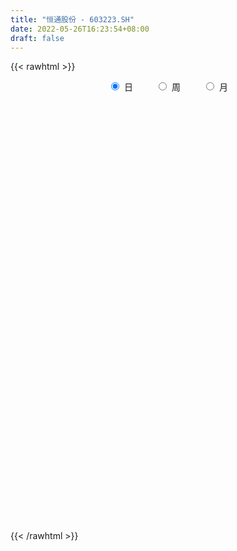 ```yaml
---
title: "恒通股份 - 603223.SH"
date: 2022-05-26T16:23:54+08:00
draft: false
---
```

{{< rawhtml >}}
    <div style="text-align: center">
        <label style="padding: 1rem;"><input style="margin-right: .5rem" type="radio" name="period" value="D" checked onclick="period_change(this)">日</label>
        <label style="padding: 1rem;"><input style="margin-right: .5rem" type="radio" name="period" value="W" onclick="period_change(this)">周</label>
        <label style="padding: 1rem;"><input style="margin-right: .5rem" type="radio" name="period" value="M" onclick="period_change(this)">月</label>
    </div>
    <div id="chart" style="height: 700px;"></div> 
    <script type="text/javascript">
        const D_v = [20810.2,10965.43,12965.46,11679.3,8683.8,12318.87,11507.36,22909.26,26794.95,13722.36,23684.16,49258.32,119118.16,110209.64,62811.15,62763.32,75296.72,123710.0,63687.12,48949.64,51202.48,34831.51,38854.0,34478.28,40637.0,32501.65,24015.68,31933.64,25596.75,36512.65,25170.08,22398.48,25169.68,19764.24,18453.44,24415.04,18634.28,16756.48,19573.23,73402.08,59394.76,48672.39,35052.12,60649.76,36536.91,26355.88,33440.36,39729.43,37854.2,21780.14,18834.06,35108.53,35533.28,30547.88,16851.33,16373.0,54284.39,52947.84,38733.34,20096.04,23482.38,85505.74,51267.38,39390.84,58168.74,39210.37,20576.57,22651.11,15395.14,25734.67,29314.11,21476.66,42517.87,26311.9,17292.96,21973.82,44102.8,26501.33,22588.89,30047.16,42071.17,18247.47,22752.26,21964.14,26711.13,16962.88,10846.13,17394.37,11069.97,14566.05,15848.9,15717.6,23598.47,19479.0,21957.17,28181.68,13444.96,11684.41,12779.24,13807.86,32522.93,15599.24,17424.8,29726.4,60944.88,44826.01,27060.24,18326.04,24114.44,31294.05,18606.0,14359.32,19808.0,23302.12,6495.96,17486.08,14628.0,24560.6,27499.0,24543.54,18089.68,10909.12,9058.08,13605.41,11686.34,11889.48,8780.52,50290.13,20409.69,10320.16,11476.4,6063.81,11538.72,10978.03,52485.41,32415.44,21750.0,17720.0,21567.46,8380.72,28404.51,31493.04,19604.93,9999.04,16700.18,6617.94,27945.6,13234.26,13170.84,15394.01,19886.33,44054.28,22225.12,9695.08,10866.36,11650.77,10139.39,16851.8,9975.56,8527.36,7950.2,13206.7,11468.2,25807.64,14536.12,16230.8,14583.6,9429.0,24510.92,22971.17,10146.76,8582.0,20817.0,13922.56,19606.76,9055.0,7327.57,5485.62,5173.92,5091.92,11172.13,9311.48,6637.78,24893.93,8997.98,10822.12,16693.12,9303.0,10392.13,28960.6,10395.14,8488.96,7075.08,7652.6,5223.08,6756.64,5863.0,13399.72,19249.48,8555.2,5999.52,17848.76,16458.42,24030.83,11576.46,5110.15,5810.76,5648.96,8195.0,3823.21,3685.88,11112.84,7335.72,9134.04,8661.5,24998.0,12054.06,9687.36,14449.12,13635.44,9281.6,18497.23,25362.06,12823.4,21430.0,17198.76,9025.0,43825.34,37800.44,60860.42,36187.67,24451.75,22060.47,48580.73,31145.8,15960.8,14215.0,13279.65,31988.93,10873.56,15261.92,9220.92,10038.12,9496.97,17101.75,14818.09,43833.39,19072.44,25761.92,26810.88]
const D_histogram = [0.0,0.0165096296,0.012616563,-0.0051527827,-0.0078231633,-0.0103935842,-0.0095647978,-0.0415545078,-0.0472617532,-0.0430704091,-0.055655859,-0.0157414734,0.161068104,0.3416568024,0.4883311108,0.6011367072,0.7394074631,0.6668959603,0.5629837681,0.4994330733,0.4894045318,0.4272448087,0.3200871456,0.2874204356,0.3008859785,0.2416809256,0.1828761495,0.0925265525,0.0169249633,-0.0404028624,-0.1042395706,-0.162190145,-0.1849641038,-0.2198125139,-0.231183199,-0.2152283381,-0.2316317868,-0.2522509027,-0.2374804298,-0.0635534978,0.1328720333,0.248560141,0.2833999797,0.2561589289,0.1806401359,0.0656453612,-0.0363047651,-0.0295632995,-0.0998481646,-0.1621691343,-0.2241582005,-0.3115348902,-0.2276532271,-0.2426104882,-0.2811667844,-0.3292997714,-0.1516942547,0.0084636402,0.0178062843,-0.0206844186,-0.0098718734,0.1914810174,0.3621467229,0.391487223,0.2060111985,0.0566044458,0.0364257289,-0.0077179007,-0.0645506006,-0.1153611732,-0.0726786646,-0.0034626443,0.0902507206,0.1016646248,0.1570294438,0.1798839069,0.1028958982,0.0143549519,-0.0959637063,-0.1322437955,-0.0790713668,-0.0566783158,-0.0865307139,-0.1537491807,-0.0969241032,-0.087000628,-0.1176450843,-0.1750330473,-0.2132290061,-0.2905143387,-0.3173871377,-0.3111684077,-0.3872099443,-0.4263407299,-0.5273819308,-0.4156687946,-0.2801751244,-0.2204798186,-0.1975185583,-0.0987794129,-0.0066346893,0.0070002682,-0.0688708485,-0.2139391477,-0.4083264558,-0.4878499302,-0.5296652697,-0.4863725633,-0.4898140952,-0.4957238806,-0.4749376449,-0.3984972554,-0.3687685225,-0.3728647422,-0.3268977919,-0.3163108309,-0.2600866877,-0.0857151794,0.1256835562,0.2940387202,0.3735888935,0.4020288325,0.4081520493,0.3811673808,0.3703532231,0.3272775561,0.3139945905,0.3857361413,0.3791322792,0.3331159228,0.311912841,0.2645431692,0.2052057412,0.1805769678,0.300474154,0.3323178462,0.3410061341,0.2554526603,0.150470794,0.0901642648,0.0072083992,-0.076038728,-0.1140878478,-0.1138949856,-0.1475573845,-0.1531135821,-0.0899971611,-0.0654373449,-0.0706496194,-0.0685611371,-0.0012231183,0.1162483961,0.1936255928,0.1954261775,0.1825021858,0.1823086581,0.1482074839,0.0521838407,-0.0343408145,-0.0586053453,-0.088389594,-0.1479504697,-0.1244360676,-0.0344845002,-0.0083601263,-0.0440134815,-0.0870624718,-0.1105937649,-0.1593349036,-0.2426568434,-0.3108235897,-0.3109644967,-0.3660311902,-0.3656495103,-0.2997061812,-0.1960820245,-0.1401958644,-0.1059920628,-0.030770242,0.0126809206,-0.0082074921,-0.0415055737,-0.0430892337,0.0723891675,0.1382349179,0.1277235944,0.1538523656,0.1520864632,0.1593860742,0.1492856603,0.1418701855,0.1336502525,0.1384540966,0.1132011799,0.0842149451,0.0491108891,-0.0091592486,-0.0622813525,-0.0869138857,-0.0794368029,-0.1043754276,-0.1761661452,-0.2712434108,-0.2253423976,-0.1957179751,-0.1448552763,-0.0893987559,-0.0682278202,-0.0324864901,-0.013024831,0.0048151691,0.0130344481,0.0013613598,-0.0017494068,0.0204570585,0.0726373883,0.1521910007,0.1888630829,0.2180029901,0.2410356176,0.2131730019,0.1129034922,0.1075431549,0.1017173293,0.0535536515,0.0310339661,-0.0036589008,0.0477427508,0.1362635176,0.2367170834,0.22843987,0.2119141592,0.1523111615,0.1048615631,-0.0150469209,-0.1229970036,-0.2155980055,-0.1955917861,-0.1100757444,-0.0598453826,-0.0406099266,-0.0525662761,-0.057161222,-0.0663436757,-0.027352966,-0.00099317,0.1245602821,0.1675746246,0.2270558399,0.2849262659]
const D_fast = [0.0,0.020637037,0.0198981112,0.0008405698,-0.0037856017,-0.0089544186,-0.0105168316,-0.0528951686,-0.0704178523,-0.0769941104,-0.1034935251,-0.0675145078,0.1495620956,0.4155649946,0.6843220807,0.9474118539,1.2705344755,1.3647469628,1.4015807126,1.4628882862,1.5752108776,1.6198623566,1.59272648,1.6319148789,1.7206019164,1.7218170949,1.7087313562,1.6415133973,1.5701430489,1.5027145076,1.4128179068,1.3143197961,1.2453048114,1.1555032728,1.0863367879,1.0484845643,0.974173169,0.8904913274,0.8458916928,1.0039302504,1.2335737898,1.4114019328,1.5170917664,1.5538904478,1.5235316888,1.4249482544,1.3139219368,1.3132725775,1.2180256713,1.115162418,0.9971338016,0.8318733894,0.8588417457,0.7832318626,0.6743838702,0.5439259404,0.6836078934,0.8458816983,0.8596759136,0.816014106,0.8243586829,1.073581828,1.3347842143,1.4619965201,1.3280232952,1.192767654,1.1816953693,1.1356222645,1.0626519145,0.9830010486,1.007513891,1.0758642503,1.1921402953,1.2289703557,1.3235925357,1.3914179755,1.3401539414,1.255201733,1.1208921483,1.0515511101,1.0849556972,1.0931791692,1.0416940926,0.9360383307,0.9686323824,0.9568057006,0.8967499732,0.7956037484,0.7041005381,0.5541866208,0.4479670374,0.3763936654,0.2035496428,0.0578336747,-0.1750530089,-0.1672570714,-0.1018071823,-0.0972318311,-0.1236502104,-0.0496059182,0.0408801331,0.0562651576,-0.0368236712,-0.2353767573,-0.5318456794,-0.7333316363,-0.9075632933,-0.9858637277,-1.1117587834,-1.241599539,-1.3395477145,-1.3627316388,-1.4251950366,-1.5225074418,-1.5582649394,-1.6267556862,-1.6355532149,-1.4826105014,-1.2397908768,-0.9979260328,-0.8249786361,-0.6960314889,-0.5878702598,-0.5195630831,-0.4377889351,-0.3990452131,-0.333829531,-0.1656539449,-0.0774747371,-0.0402121129,0.0165630156,0.035329136,0.0272931434,0.0478086119,0.2428243366,0.3577474904,0.4516873118,0.4299970031,0.3626328353,0.3248673723,0.2437136065,0.1414567973,0.0748857155,0.0466048313,-0.0239469137,-0.0677815069,-0.0271643761,-0.0189638961,-0.0418385754,-0.0568903774,0.0101418618,0.1566754753,0.2824590702,0.3331161993,0.365817754,0.4112013908,0.4141520876,0.3311744046,0.2360645458,0.1971486787,0.1452670314,0.0487185383,0.0411239235,0.1224543658,0.1464887082,0.0998319826,0.0350173744,-0.0161623599,-0.1047372246,-0.2487233753,-0.3945960189,-0.4724780501,-0.6190525412,-0.7100832388,-0.7190664551,-0.6644628045,-0.6436256104,-0.6359198246,-0.5683905642,-0.5217691715,-0.5447094572,-0.5883839323,-0.6007399008,-0.4671642076,-0.3667597278,-0.3453401526,-0.28074829,-0.2444925767,-0.1973464471,-0.1701254459,-0.1420733744,-0.1168807443,-0.077463376,-0.0744159978,-0.0823484963,-0.1051748299,-0.1657347799,-0.2344272218,-0.2807882265,-0.2931703444,-0.344202826,-0.4600350799,-0.6229231982,-0.6333577844,-0.6526628557,-0.638013976,-0.6049071445,-0.6007931638,-0.5731734563,-0.556968005,-0.5379242126,-0.5264463216,-0.53777907,-0.5413271883,-0.5140064583,-0.4436667814,-0.3260654189,-0.2421775659,-0.1585369112,-0.0752453793,-0.0498147445,-0.1218583812,-0.1003329298,-0.080729423,-0.1155046879,-0.1302658819,-0.1658734739,-0.1025361347,0.0200505116,0.1796833483,0.2285161024,0.2649689313,0.2434437241,0.2222095164,0.0985393022,-0.0401600315,-0.1866605347,-0.2155522619,-0.1575551563,-0.1222861401,-0.1132031658,-0.1383010842,-0.1571863356,-0.1829547083,-0.15080224,-0.1246907365,0.032002786,0.1169107847,0.23315596,0.3622579524]
const D_slow = [0.0,0.0041274074,0.0072815482,0.0059933525,0.0040375617,0.0014391656,-0.0009520338,-0.0113406608,-0.0231560991,-0.0339237013,-0.0478376661,-0.0517730344,-0.0115060084,0.0739081922,0.1959909699,0.3462751467,0.5311270125,0.6978510025,0.8385969445,0.9634552129,1.0858063458,1.192617548,1.2726393344,1.3444944433,1.4197159379,1.4801361693,1.5258552067,1.5489868448,1.5532180856,1.54311737,1.5170574774,1.4765099411,1.4302689152,1.3753157867,1.317519987,1.2637129024,1.2058049557,1.1427422301,1.0833721226,1.0674837482,1.1007017565,1.1628417918,1.2336917867,1.2977315189,1.3428915529,1.3593028932,1.3502267019,1.342835877,1.3178738359,1.2773315523,1.2212920022,1.1434082796,1.0864949728,1.0258423508,0.9555506547,0.8732257118,0.8353021481,0.8374180582,0.8418696293,0.8366985246,0.8342305563,0.8821008106,0.9726374913,1.0705092971,1.1220120967,1.1361632082,1.1452696404,1.1433401652,1.1272025151,1.0983622218,1.0801925556,1.0793268946,1.1018895747,1.1273057309,1.1665630919,1.2115340686,1.2372580431,1.2408467811,1.2168558546,1.1837949057,1.164027064,1.149857485,1.1282248065,1.0897875114,1.0655564856,1.0438063286,1.0143950575,0.9706367957,0.9173295442,0.8447009595,0.7653541751,0.6875620732,0.5907595871,0.4841744046,0.3523289219,0.2484117232,0.1783679421,0.1232479875,0.0738683479,0.0491734947,0.0475148224,0.0492648894,0.0320471773,-0.0214376096,-0.1235192236,-0.2454817061,-0.3778980236,-0.4994911644,-0.6219446882,-0.7458756584,-0.8646100696,-0.9642343834,-1.0564265141,-1.1496426996,-1.2313671476,-1.3104448553,-1.3754665272,-1.3968953221,-1.365474433,-1.291964753,-1.1985675296,-1.0980603215,-0.9960223091,-0.9007304639,-0.8081421582,-0.7263227691,-0.6478241215,-0.5513900862,-0.4566070164,-0.3733280357,-0.2953498254,-0.2292140332,-0.1779125978,-0.1327683559,-0.0576498174,0.0254296442,0.1106811777,0.1745443428,0.2121620413,0.2347031075,0.2365052073,0.2174955253,0.1889735633,0.1604998169,0.1236104708,0.0853320753,0.062832785,0.0464734488,0.0288110439,0.0116707597,0.0113649801,0.0404270791,0.0888334773,0.1376900217,0.1833155682,0.2288927327,0.2659446037,0.2789905639,0.2704053603,0.2557540239,0.2336566254,0.196669008,0.1655599911,0.156938866,0.1548488345,0.1438454641,0.1220798461,0.0944314049,0.054597679,-0.0060665318,-0.0837724293,-0.1615135534,-0.253021351,-0.3444337285,-0.4193602739,-0.46838078,-0.5034297461,-0.5299277618,-0.5376203223,-0.5344500921,-0.5365019651,-0.5468783586,-0.557650667,-0.5395533751,-0.5049946457,-0.473063747,-0.4346006556,-0.3965790398,-0.3567325213,-0.3194111062,-0.2839435599,-0.2505309967,-0.2159174726,-0.1876171776,-0.1665634414,-0.1542857191,-0.1565755312,-0.1721458693,-0.1938743408,-0.2137335415,-0.2398273984,-0.2838689347,-0.3516797874,-0.4080153868,-0.4569448806,-0.4931586997,-0.5155083886,-0.5325653437,-0.5406869662,-0.543943174,-0.5427393817,-0.5394807697,-0.5391404297,-0.5395777814,-0.5344635168,-0.5163041697,-0.4782564196,-0.4310406488,-0.3765399013,-0.3162809969,-0.2629877464,-0.2347618734,-0.2078760846,-0.1824467523,-0.1690583394,-0.1612998479,-0.1622145731,-0.1502788854,-0.116213006,-0.0570337352,0.0000762323,0.0530547721,0.0911325625,0.1173479533,0.1135862231,0.0828369722,0.0289374708,-0.0199604757,-0.0474794118,-0.0624407575,-0.0725932391,-0.0857348082,-0.1000251137,-0.1166110326,-0.1234492741,-0.1236975666,-0.092557496,-0.0506638399,0.0061001201,0.0773316866]
const D_data = [['2021-05-17', 23.4526, 23.4526, 23.0048, 23.9998],['2021-05-18', 23.5521, 23.7113, 23.3829, 23.8605],['2021-05-19', 23.8108, 23.5023, 23.2635, 23.8307],['2021-05-20', 23.5023, 23.2735, 23.164, 23.7013],['2021-05-21', 23.2337, 23.4028, 23.1441, 23.6914],['2021-05-24', 23.6317, 23.3829, 23.164, 23.7013],['2021-05-25', 23.3829, 23.4128, 23.1839, 23.4824],['2021-05-26', 23.4327, 22.8954, 22.6963, 23.4824],['2021-05-27', 22.7859, 23.0844, 22.6665, 23.7312],['2021-05-28', 23.1939, 23.164, 22.8357, 23.4725],['2021-05-31', 23.4028, 22.8854, 22.6267, 23.4227],['2021-06-01', 22.8854, 23.5819, 22.6565, 23.6317],['2021-06-02', 23.7312, 25.9401, 23.6018, 25.9401],['2021-06-03', 26.0197, 27.164, 25.5321, 27.9003],['2021-06-04', 27.552, 27.9799, 27.164, 28.0893],['2021-06-07', 28.1888, 28.7361, 28.1689, 29.3132],['2021-06-08', 29.0844, 30.3381, 28.557, 30.6465],['2021-06-09', 30.3281, 28.5271, 27.3033, 30.3779],['2021-06-10', 28.5869, 28.2585, 27.2237, 29.2038],['2021-06-11', 28.7262, 28.8655, 28.1888, 29.3232],['2021-06-15', 28.756, 29.8804, 28.7361, 30.149],['2021-06-16', 29.8704, 29.562, 29.3729, 30.4276],['2021-06-17', 29.4227, 29.0147, 29.0147, 30.149],['2021-06-18', 29.28, 30.0, 28.82, 30.38],['2021-06-21', 30.2, 30.96, 29.9, 31.5],['2021-06-22', 31.28, 30.35, 29.18, 31.6],['2021-06-23', 30.81, 30.42, 30.16, 30.9],['2021-06-24', 30.8, 29.95, 29.92, 30.8],['2021-06-25', 30.17, 29.95, 29.68, 30.35],['2021-06-28', 30.26, 30.03, 29.85, 30.8],['2021-06-29', 29.99, 29.78, 29.61, 30.3],['2021-06-30', 29.76, 29.63, 29.6, 30.23],['2021-07-01', 29.7, 29.92, 29.7, 30.62],['2021-07-02', 29.95, 29.65, 29.4, 30.14],['2021-07-05', 29.53, 29.83, 29.31, 29.95],['2021-07-06', 29.83, 30.19, 29.56, 30.96],['2021-07-07', 30.17, 29.78, 29.6, 30.17],['2021-07-08', 29.6, 29.6, 29.55, 29.98],['2021-07-09', 29.5, 29.99, 29.33, 30.3],['2021-07-12', 30.35, 32.53, 29.85, 32.85],['2021-07-13', 32.57, 34.0, 32.53, 34.1],['2021-07-14', 35.0, 34.15, 34.01, 35.01],['2021-07-15', 34.17, 33.93, 33.38, 34.4],['2021-07-16', 35.0, 33.57, 32.77, 35.45],['2021-07-19', 33.68, 33.05, 32.82, 34.52],['2021-07-20', 33.24, 32.33, 31.8, 33.24],['2021-07-21', 32.45, 32.11, 32.0, 33.02],['2021-07-22', 32.15, 33.38, 31.81, 33.83],['2021-07-23', 33.35, 32.38, 32.3, 34.31],['2021-07-26', 32.8, 32.2, 31.99, 32.93],['2021-07-27', 32.23, 31.89, 31.88, 32.91],['2021-07-28', 31.98, 31.12, 28.7, 31.99],['2021-07-29', 31.98, 33.2, 31.68, 33.23],['2021-07-30', 33.2, 32.11, 32.0, 33.2],['2021-08-02', 32.02, 31.6, 31.56, 32.42],['2021-08-03', 32.01, 31.13, 30.89, 32.01],['2021-08-04', 31.0, 34.24, 30.99, 34.24],['2021-08-05', 34.24, 35.0, 33.81, 35.8],['2021-08-06', 35.3, 33.7, 33.6, 35.98],['2021-08-09', 33.54, 33.14, 33.08, 33.7],['2021-08-10', 33.13, 33.79, 33.13, 34.09],['2021-08-11', 33.98, 36.95, 33.97, 37.11],['2021-08-12', 37.0, 37.93, 36.02, 38.15],['2021-08-13', 37.71, 37.15, 36.2, 37.81],['2021-08-16', 36.89, 34.43, 34.15, 36.89],['2021-08-17', 35.01, 34.24, 33.8, 35.11],['2021-08-18', 34.2, 35.6, 33.99, 35.7],['2021-08-19', 35.11, 35.3, 34.5, 36.49],['2021-08-20', 34.87, 35.0, 34.6, 35.67],['2021-08-23', 35.45, 34.87, 34.75, 35.72],['2021-08-24', 35.06, 36.1, 34.87, 37.0],['2021-08-25', 35.79, 36.86, 35.66, 37.1],['2021-08-26', 36.5, 37.8, 36.5, 39.15],['2021-08-27', 37.5, 37.29, 37.04, 38.45],['2021-08-30', 37.5, 38.29, 36.95, 38.32],['2021-08-31', 38.12, 38.4, 37.75, 38.58],['2021-09-01', 38.26, 37.29, 37.03, 39.35],['2021-09-02', 37.59, 36.92, 36.91, 38.1],['2021-09-03', 36.96, 36.25, 35.97, 37.17],['2021-09-06', 36.39, 36.86, 35.88, 37.76],['2021-09-07', 36.9, 38.11, 36.55, 38.5],['2021-09-08', 38.0, 38.04, 37.49, 38.47],['2021-09-09', 38.0, 37.47, 37.33, 38.36],['2021-09-10', 37.47, 36.8, 36.5, 38.3],['2021-09-13', 36.8, 38.38, 36.8, 38.48],['2021-09-14', 38.5, 38.05, 37.73, 38.55],['2021-09-15', 37.76, 37.55, 37.41, 38.0],['2021-09-16', 37.5, 37.0, 37.0, 38.57],['2021-09-17', 37.0, 36.96, 36.51, 37.26],['2021-09-22', 36.9, 36.08, 35.91, 37.17],['2021-09-23', 36.45, 36.3, 36.08, 37.53],['2021-09-24', 36.85, 36.51, 35.86, 36.85],['2021-09-27', 36.19, 35.1, 34.14, 36.5],['2021-09-28', 35.01, 35.0, 33.69, 35.45],['2021-09-29', 35.0, 33.52, 33.5, 35.36],['2021-09-30', 33.52, 35.88, 33.5, 36.1],['2021-10-08', 35.88, 36.6, 35.55, 36.67],['2021-10-11', 36.34, 36.0, 35.91, 36.68],['2021-10-12', 35.99, 35.61, 35.5, 36.29],['2021-10-13', 35.88, 36.78, 35.88, 36.95],['2021-10-14', 38.0, 37.18, 36.16, 38.0],['2021-10-15', 37.14, 36.49, 36.19, 37.18],['2021-10-18', 36.1, 35.18, 35.01, 36.85],['2021-10-19', 35.0, 33.6, 32.8, 35.29],['2021-10-20', 33.3, 31.8, 31.5, 33.7],['2021-10-21', 31.85, 32.11, 31.68, 33.5],['2021-10-22', 32.59, 31.8, 31.53, 33.23],['2021-10-25', 31.8, 32.4, 31.26, 32.53],['2021-10-26', 32.39, 31.45, 31.42, 32.71],['2021-10-27', 31.77, 30.9, 29.73, 31.77],['2021-10-28', 30.94, 30.77, 30.5, 31.78],['2021-10-29', 30.88, 31.25, 30.05, 31.26],['2021-11-01', 31.23, 30.5, 30.37, 31.61],['2021-11-02', 30.8, 29.69, 29.36, 31.0],['2021-11-03', 29.69, 29.98, 29.32, 30.0],['2021-11-04', 30.05, 29.25, 28.82, 30.05],['2021-11-05', 29.32, 29.58, 28.8, 29.87],['2021-11-08', 29.75, 31.35, 29.7, 31.45],['2021-11-09', 31.3, 32.68, 31.12, 32.8],['2021-11-10', 32.7, 33.15, 32.58, 33.3],['2021-11-11', 33.16, 32.8, 32.53, 33.49],['2021-11-12', 32.98, 32.6, 32.6, 33.47],['2021-11-15', 32.8, 32.59, 32.2, 32.87],['2021-11-16', 32.54, 32.3, 31.99, 32.78],['2021-11-17', 32.16, 32.58, 32.06, 33.09],['2021-11-18', 32.78, 32.2, 32.15, 32.93],['2021-11-19', 32.39, 32.58, 32.15, 32.7],['2021-11-22', 32.51, 34.0, 32.51, 34.65],['2021-11-23', 34.0, 33.43, 32.71, 34.5],['2021-11-24', 33.55, 33.02, 32.88, 33.55],['2021-11-25', 33.0, 33.36, 32.3, 33.93],['2021-11-26', 33.36, 33.04, 32.68, 33.36],['2021-11-29', 32.8, 32.76, 31.87, 33.3],['2021-11-30', 32.76, 33.1, 32.76, 33.4],['2021-12-01', 33.1, 35.35, 33.0, 35.41],['2021-12-02', 35.62, 34.91, 34.53, 36.35],['2021-12-03', 34.88, 35.01, 34.47, 35.57],['2021-12-06', 35.01, 33.88, 33.87, 35.35],['2021-12-07', 34.28, 33.31, 32.88, 34.28],['2021-12-08', 33.38, 33.55, 33.14, 33.86],['2021-12-09', 33.76, 32.95, 32.9, 34.26],['2021-12-10', 32.95, 32.5, 32.5, 33.88],['2021-12-13', 32.5, 32.69, 32.02, 33.45],['2021-12-14', 32.7, 33.0, 32.22, 33.03],['2021-12-15', 32.84, 32.4, 32.2, 33.48],['2021-12-16', 32.49, 32.54, 32.17, 32.78],['2021-12-17', 32.83, 33.47, 32.64, 34.25],['2021-12-20', 33.45, 33.17, 32.6, 33.59],['2021-12-21', 33.17, 32.8, 32.8, 33.78],['2021-12-22', 32.8, 32.83, 32.31, 33.15],['2021-12-23', 32.84, 33.81, 32.43, 33.95],['2021-12-24', 33.71, 34.99, 33.51, 35.58],['2021-12-27', 34.98, 35.15, 34.7, 35.8],['2021-12-28', 35.15, 34.59, 34.55, 35.33],['2021-12-29', 34.2, 34.55, 34.0, 34.8],['2021-12-30', 34.55, 34.85, 34.4, 35.5],['2021-12-31', 34.68, 34.5, 34.2, 35.33],['2022-01-04', 34.5, 33.49, 33.33, 34.5],['2022-01-05', 33.49, 33.16, 32.81, 33.58],['2022-01-06', 33.16, 33.64, 32.89, 33.89],['2022-01-07', 33.64, 33.4, 33.12, 33.96],['2022-01-10', 33.21, 32.72, 32.6, 33.4],['2022-01-11', 32.8, 33.58, 32.62, 33.74],['2022-01-12', 33.56, 34.68, 33.41, 34.95],['2022-01-13', 34.68, 34.2, 34.02, 35.49],['2022-01-14', 34.79, 33.4, 32.29, 34.79],['2022-01-17', 33.32, 33.06, 32.6, 33.75],['2022-01-18', 33.06, 33.06, 32.8, 33.5],['2022-01-19', 33.11, 32.45, 32.11, 33.21],['2022-01-20', 32.27, 31.5, 31.11, 32.57],['2022-01-21', 31.6, 31.05, 30.91, 31.63],['2022-01-24', 31.45, 31.45, 30.81, 31.5],['2022-01-25', 31.45, 30.31, 30.0, 31.65],['2022-01-26', 30.13, 30.52, 29.9, 31.02],['2022-01-27', 30.8, 31.2, 30.58, 31.98],['2022-01-28', 31.23, 31.87, 30.6, 31.87],['2022-02-07', 31.9, 31.5, 31.4, 32.33],['2022-02-08', 31.69, 31.3, 31.15, 31.7],['2022-02-09', 31.3, 31.98, 31.02, 31.99],['2022-02-10', 31.81, 31.82, 31.81, 32.4],['2022-02-11', 31.95, 31.0, 31.0, 32.39],['2022-02-14', 31.81, 30.6, 30.51, 31.81],['2022-02-15', 30.33, 30.79, 30.33, 31.12],['2022-02-16', 31.18, 32.5, 30.52, 32.5],['2022-02-17', 32.31, 32.38, 31.71, 32.58],['2022-02-18', 32.13, 31.61, 31.51, 32.79],['2022-02-21', 31.68, 32.16, 31.54, 32.9],['2022-02-22', 32.22, 31.94, 31.83, 32.52],['2022-02-23', 31.6, 32.14, 31.6, 32.45],['2022-02-24', 32.13, 31.99, 31.78, 33.4],['2022-02-25', 32.0, 32.05, 32.0, 32.71],['2022-02-28', 32.43, 32.07, 31.62, 32.43],['2022-03-01', 32.09, 32.3, 31.66, 32.34],['2022-03-02', 32.35, 31.94, 31.9, 32.5],['2022-03-03', 32.1, 31.8, 31.66, 32.19],['2022-03-04', 31.8, 31.58, 31.33, 31.93],['2022-03-07', 31.42, 31.03, 31.01, 31.6],['2022-03-08', 31.05, 30.74, 30.12, 31.21],['2022-03-09', 30.8, 30.8, 29.0, 31.1],['2022-03-10', 31.1, 31.06, 30.64, 31.24],['2022-03-11', 30.6, 30.5, 30.2, 30.7],['2022-03-14', 30.51, 29.5, 29.47, 30.51],['2022-03-15', 29.3, 28.53, 28.0, 29.51],['2022-03-16', 28.89, 29.91, 28.33, 30.01],['2022-03-17', 29.92, 29.68, 29.61, 30.33],['2022-03-18', 29.88, 29.96, 29.57, 30.06],['2022-03-21', 29.88, 30.14, 29.81, 30.5],['2022-03-22', 30.09, 29.78, 29.78, 30.28],['2022-03-23', 29.69, 30.0, 29.41, 30.38],['2022-03-24', 29.93, 29.85, 29.64, 30.02],['2022-03-25', 29.78, 29.85, 29.7, 30.0],['2022-03-28', 29.98, 29.73, 28.79, 29.99],['2022-03-29', 29.85, 29.4, 29.12, 29.85],['2022-03-30', 29.37, 29.39, 29.1, 29.51],['2022-03-31', 29.42, 29.69, 29.29, 29.91],['2022-04-01', 29.51, 30.23, 29.5, 30.7],['2022-04-06', 30.25, 30.95, 30.11, 31.17],['2022-04-07', 30.87, 30.8, 30.63, 31.0],['2022-04-08', 30.97, 30.99, 30.61, 31.99],['2022-04-11', 30.82, 31.19, 30.82, 32.5],['2022-04-12', 31.19, 30.68, 30.43, 31.26],['2022-04-13', 30.67, 29.52, 29.52, 31.35],['2022-04-14', 30.1, 30.48, 29.68, 30.91],['2022-04-15', 30.1, 30.5, 29.7, 30.5],['2022-04-18', 30.21, 29.86, 29.36, 30.65],['2022-04-19', 30.25, 30.0, 29.75, 30.84],['2022-04-20', 30.0, 29.68, 29.51, 30.15],['2022-04-21', 29.68, 30.8, 29.35, 31.5],['2022-04-22', 30.3, 31.7, 30.2, 31.75],['2022-04-25', 32.0, 32.5, 30.07, 32.5],['2022-04-26', 32.5, 31.57, 31.25, 32.5],['2022-04-27', 31.65, 31.58, 30.85, 31.8],['2022-04-28', 30.88, 30.99, 30.59, 31.57],['2022-04-29', 31.49, 30.97, 30.7, 33.0],['2022-05-05', 31.23, 29.66, 29.48, 31.28],['2022-05-06', 29.77, 29.15, 28.9, 29.95],['2022-05-09', 29.28, 28.67, 28.4, 29.28],['2022-05-10', 28.67, 29.72, 28.37, 29.72],['2022-05-11', 29.88, 30.7, 29.58, 31.22],['2022-05-12', 30.55, 30.55, 30.25, 30.87],['2022-05-13', 30.88, 30.3, 29.5, 30.88],['2022-05-16', 30.13, 29.88, 29.53, 30.25],['2022-05-17', 30.05, 29.87, 29.55, 30.08],['2022-05-18', 29.78, 29.71, 29.32, 29.99],['2022-05-19', 29.87, 30.34, 29.32, 30.35],['2022-05-20', 30.33, 30.33, 29.92, 30.81],['2022-05-23', 30.44, 32.02, 30.05, 32.06],['2022-05-24', 32.2, 31.55, 31.25, 32.2],['2022-05-25', 31.5, 32.19, 31.36, 32.25],['2022-05-26', 32.18, 32.7, 31.93, 32.71]]
const W_v = [20757.84,123409.45,80006.51,58871.87,24978.06,28456.63,39942.99,37372.19,52773.46,42852.19,115265.03,76037.77,195294.08,111476.69,88879.71,58060.42,80154.25,39690.68,20741.01,53953.49,71215.4,29855.53,32738.82,20548.49,18167.03,24770.7,28686.96,20971.47,35945.07,42814.41,17707.1,4984.0,24957.98,22590.56,28514.77,53608.86,133705.19,77140.32,56622.48,41834.03,31680.07,20365.44,55566.0,97137.74,288668.49,103721.28,91986.49,51868.14,40578.12,34799.97,49516.0,33531.23,131052.3,50583.13,52019.05,81149.28,97069.83,36015.44,30793.51,36559.2,69972.67,154625.27,64590.64,536666.1699999999,484217.3,206936.23,164684.3,159341.31,237504.72,136502.4,82681.24,242395.54,178398.93,73598.24,51846.39,26930.74,71129.14,109568.39,51870.2,38273.54,53584.66,99314.98,129412.18,163311.92,136116.33,173751.48,115788.49,142039.65,127871.78,188728.14,124049.0,36208.99,73399.36,49435.95,39781.78,34549.76,34946.63,62753.9,61986.69,67624.7,107167.79,319265.77,120363.08,70025.95,61931.71,77389.28,56079.42,74510.64,58058.83,115340.4,190245.0,103396.72,56953.65,15032.88,67568.47,106800.44,35654.44,52279.58,35152.66,57867.98,37756.34,28157.66,30101.82,29718.68,68452.12,41027.59,84648.8,80187.77,98859.66,55074.95,89032.7,51474.75,104403.8,377542.8200000001,429705.16,444718.57,214438.87,148061.69,193004.06,140532.02,146968.99,107686.38,125736.34,50324.26,87186.82,104966.36,354723.43,121166.79,137980.56,192048.27,60170.14,311504.11,206283.07,218798.98,202132.63,128281.72,168505.84,420073.08,296516.53,138253.61,155228.39,120606.36,86676.89,94734.18,180513.67,45790.56,193438.7,303246.6,160221.02,165308.76,142274.9,313852.55,311455.6,288473.95,129566.98,177404.96,117748.73,127427.12,129091.54,172303.0,101426.78,156323.74,125768.51,165990.64,61823.74,130560.99,104996.61,157346.39,220826.81,147385.69,102208.88,75843.76,161535.88,165391.99,83991.92,44299.44,91353.74,65104.19,87252.8,365081.4300000001,374406.8,159366.27,154684.72,129015.13,97832.47,277171.11,173916.78,141803.89,179189.9,219742.38,156001.93,145355.21,132459.8,135082.2,82984.48,46132.55,93216.32,13444.96,86393.68,179982.33,106699.85,81720.16,105601.94,55019.83,98560.19,129167.6,107565.73,80867.69,105739.72,64576.72,43304.92,81249.46,81641.45,71983.32,34251.16,60663.29,75743.99,35196.36,53066.92,75024.62,27163.81,61242.1,36190.54,79599.73,129279.54,192141.04,47106.6,85619.06,60675.85,115478.63]
const W_histogram = [0.0,0.0499054131,0.0915698204,0.0450616287,-0.0038261366,-0.0116521083,-0.0220926833,-0.0140653155,0.006431386,0.0429272015,0.0973635876,0.1276519543,0.2084260423,0.2860697448,0.2300320092,0.1114895225,0.0515384457,-0.0393606104,-0.0961734111,-0.0724497147,-0.1173629611,-0.1623673564,-0.1400842247,-0.1465280626,-0.1367184082,-0.1479585391,-0.1561049022,-0.1839229294,-0.3130377544,-0.4290725582,-0.4556284358,-0.4348700836,-0.377833119,-0.3053107952,-0.2594501896,-0.2151570285,-0.0713206946,-0.025370953,-0.0053838008,-0.0385322217,-0.0314986181,-0.020374798,0.0234850596,0.1197422928,0.1741014511,0.2107914751,0.2048958034,0.1580721279,0.0526092989,0.0048842898,-0.0407349838,-0.0599714528,-0.0371482488,-0.0098408862,-0.035313204,-0.0093731814,0.0004892259,-0.0033962159,-0.0138874632,-0.0094239762,0.0096248458,0.0557551933,0.0874113901,0.1790318139,0.0894535161,0.0330257571,0.0138073675,0.0008202992,0.032610201,0.0144114733,0.0105062753,0.0545674225,0.071630897,0.0531013213,0.0293673926,0.0193499673,0.0269942839,0.0326041058,0.0261808427,0.0129520088,0.0245586832,0.0474616596,0.0792951271,0.1017811762,0.1260279083,0.1565909595,0.1566451712,0.1832743734,0.1777895616,0.1854671596,0.1247158362,0.0551308061,-0.0133099377,-0.0738032723,-0.1079091712,-0.11125931,-0.1219873485,-0.1035566183,-0.0743828424,-0.0588785286,0.0026200353,-0.0137887927,-0.0254298507,-0.0492858127,-0.0876929442,-0.1126876875,-0.1124690437,-0.0911223734,-0.079672099,-0.0335660824,0.0096997217,0.0399989809,0.049068196,0.0588450527,0.0709587497,0.0577027768,0.0551465767,0.0396237295,0.0160588853,-0.019605826,-0.0304545128,-0.0403569179,-0.0344472669,-0.0258398591,0.0012075546,0.011084606,0.036332355,0.0539299872,0.0701289695,0.0501594406,0.0217842118,0.0117995894,0.0271762513,0.1318773889,0.2245412097,0.3595442415,0.3690367753,0.3969490197,0.4213387337,0.4114405889,0.3770862745,0.3416826525,0.2787591242,0.2323673515,0.1645822482,0.124665656,0.1459339219,0.1259977022,0.1305284952,0.1396999531,0.1370048342,0.2352867505,0.2857631145,0.284567122,0.2948406285,0.302847197,0.3045066288,0.1864711634,0.1287129579,0.1133843188,0.0775613325,-0.0182967037,-0.0692485455,-0.0581077505,-0.0313659423,-0.0431586457,0.079088993,0.1066711261,0.1367410673,0.2566439371,0.3656614405,0.6308459187,0.6966399221,0.5784460449,0.4234743808,0.297690597,0.1205500121,-0.0975483776,-0.3017171604,-0.371473542,-0.4375611357,-0.4619664674,-0.5182407196,-0.4125562359,-0.3369561613,-0.2815057347,-0.2472997692,-0.1031816993,0.0752062163,0.0934602954,0.1168660347,0.1089817648,0.1826099825,0.0947774028,0.0352344016,0.0307466455,-0.0025669474,-0.0414042452,-0.0936349487,0.1712701986,0.3698502642,0.5314904114,0.5847004926,0.5498722823,0.5012791633,0.652232512,0.6144476706,0.5176579321,0.5064799528,0.6670942182,0.5680655092,0.5935445536,0.4818613635,0.3904339855,0.2907165653,0.1514390825,-0.0171650651,-0.1091191213,-0.200929958,-0.579665092,-0.8528585931,-1.1151113348,-1.0549124909,-0.987364302,-0.885867792,-0.6700300026,-0.6782158881,-0.6027550938,-0.442348445,-0.3643734644,-0.380250928,-0.3830548634,-0.5266160283,-0.5473731253,-0.5966751682,-0.5654740498,-0.4950108968,-0.4605787001,-0.4884140244,-0.5182435179,-0.5191364296,-0.4693917722,-0.3651956136,-0.3112721689,-0.1831241393,-0.1379220235,-0.2163252706,-0.1780604261,-0.1397461361,0.0462424899]
const W_fast = [0.0,0.0623817664,0.1269386287,0.0916958442,0.0418515447,0.0311125461,0.0151488001,0.0196598391,0.0417643871,0.0889920029,0.1677692859,0.2299706412,0.3628512398,0.5120123785,0.5134826452,0.4228125391,0.3757460738,0.2750068651,0.1941507116,0.1997619793,0.1255079927,0.0399117582,0.0271738337,-0.0159020198,-0.0402719674,-0.0885017331,-0.1356743217,-0.2094730813,-0.4168473449,-0.6401502883,-0.7806132749,-0.8685724435,-0.9059937586,-0.9097991336,-0.9288010755,-0.9382971715,-0.8122910112,-0.7726840079,-0.7540428059,-0.7968242823,-0.7976653332,-0.7916352126,-0.7419040901,-0.6157112836,-0.5178267625,-0.4284388698,-0.3831105906,-0.3904162341,-0.4827267385,-0.5292306751,-0.5850336946,-0.6192630268,-0.6057268851,-0.580879744,-0.6151803628,-0.5915836356,-0.5815989218,-0.5863334176,-0.6002965307,-0.5981890377,-0.5767340043,-0.5166648584,-0.4631558141,-0.3267774368,-0.3939923556,-0.4421636753,-0.457930223,-0.4707122165,-0.4307697645,-0.4453656239,-0.4466442531,-0.3889412502,-0.3539700514,-0.3592242968,-0.3756163774,-0.3807963109,-0.3664034233,-0.352642575,-0.3525206274,-0.362511459,-0.3447651139,-0.3099967226,-0.2583394733,-0.2104081301,-0.154654421,-0.0849436299,-0.0457281254,0.0267196702,0.0656822488,0.1197266366,0.0901542723,0.0343519438,-0.0374162844,-0.1163604372,-0.1774436288,-0.2086085952,-0.2498334708,-0.2572918951,-0.2467138299,-0.2459291482,-0.1837755754,-0.2036316016,-0.2216301224,-0.2578075375,-0.3181379051,-0.3713045702,-0.3992031874,-0.4006371104,-0.4091048608,-0.3713903648,-0.3256996302,-0.2854006258,-0.2640643617,-0.2395762418,-0.2097228573,-0.2085531361,-0.197322692,-0.2029396068,-0.2224897298,-0.2630558975,-0.2815182125,-0.3015098471,-0.3042120128,-0.3020645697,-0.2747152674,-0.2620670646,-0.2277362268,-0.1966560978,-0.1629248731,-0.1703545418,-0.1932837177,-0.2003184427,-0.178147718,-0.0404772331,0.1083218901,0.3332109822,0.4349627099,0.5621122092,0.6918366066,0.784798609,0.8447158632,0.8947329044,0.9014991571,0.9131992223,0.8865596811,0.8778095028,0.9355612492,0.9471244551,0.9842873718,1.0283838181,1.0599399076,1.2170435116,1.3389606542,1.4089064423,1.4928901059,1.5766084737,1.6543945626,1.5829768881,1.5573969221,1.5704143627,1.5539817095,1.4535494973,1.3852855192,1.3818993765,1.4007996992,1.3782173344,1.5202372214,1.574487136,1.6387423439,1.8228061981,2.0232390616,2.4461350195,2.6860890034,2.7125066374,2.6634035685,2.612042434,2.4650393521,2.222553868,1.9429557951,1.780331028,1.6048531504,1.4649562018,1.2791217697,1.2816671945,1.2730282288,1.2581022217,1.2304832449,1.34880589,1.5459953596,1.5876145126,1.6402367605,1.6595979319,1.7788786452,1.7147404162,1.6640060154,1.6672049206,1.6332495909,1.5840612318,1.5084217911,1.8161444881,2.1071871198,2.4016998697,2.6010850742,2.7037249343,2.7804516062,3.0944630829,3.2102901592,3.2429149037,3.3583569126,3.6857447326,3.7287324008,3.9025975837,3.9113797345,3.9175608528,3.890522574,3.7891048618,3.6162094479,3.4969756113,3.3549322851,2.8312808782,2.3448727288,1.8038421533,1.6003128745,1.421019988,1.3010495499,1.3493798387,1.1716399812,1.096412002,1.1462315396,1.1331131541,1.0221729585,0.9236053072,0.6483901353,0.4907897569,0.2923189219,0.1821515279,0.1288619567,0.0481494784,-0.101789352,-0.261179725,-0.3918567441,-0.4594600297,-0.4465627746,-0.4704573721,-0.3880903773,-0.3773687674,-0.5098533321,-0.5161035941,-0.5127258382,-0.3151765897]
const W_slow = [0.0,0.0124763533,0.0353688084,0.0466342155,0.0456776814,0.0427646543,0.0372414835,0.0337251546,0.0353330011,0.0460648015,0.0704056984,0.1023186869,0.1544251975,0.2259426337,0.283450636,0.3113230166,0.3242076281,0.3143674755,0.2903241227,0.272211694,0.2428709538,0.2022791147,0.1672580585,0.1306260428,0.0964464408,0.059456806,0.0204305805,-0.0255501519,-0.1038095905,-0.2110777301,-0.324984839,-0.4337023599,-0.5281606397,-0.6044883385,-0.6693508859,-0.723140143,-0.7409703166,-0.7473130549,-0.7486590051,-0.7582920605,-0.7661667151,-0.7712604146,-0.7653891497,-0.7354535765,-0.6919282137,-0.6392303449,-0.588006394,-0.5484883621,-0.5353360373,-0.5341149649,-0.5442987108,-0.559291574,-0.5685786362,-0.5710388578,-0.5798671588,-0.5822104542,-0.5820881477,-0.5829372017,-0.5864090675,-0.5887650615,-0.5863588501,-0.5724200517,-0.5505672042,-0.5058092507,-0.4834458717,-0.4751894324,-0.4717375905,-0.4715325157,-0.4633799655,-0.4597770972,-0.4571505284,-0.4435086727,-0.4256009485,-0.4123256181,-0.40498377,-0.4001462782,-0.3933977072,-0.3852466807,-0.3787014701,-0.3754634679,-0.3693237971,-0.3574583822,-0.3376346004,-0.3121893063,-0.2806823293,-0.2415345894,-0.2023732966,-0.1565547032,-0.1121073128,-0.0657405229,-0.0345615639,-0.0207788624,-0.0241063468,-0.0425571649,-0.0695344576,-0.0973492851,-0.1278461223,-0.1537352769,-0.1723309875,-0.1870506196,-0.1863956108,-0.1898428089,-0.1962002716,-0.2085217248,-0.2304449609,-0.2586168827,-0.2867341437,-0.309514737,-0.3294327618,-0.3378242824,-0.3353993519,-0.3253996067,-0.3131325577,-0.2984212945,-0.2806816071,-0.2662559129,-0.2524692687,-0.2425633363,-0.238548615,-0.2434500715,-0.2510636997,-0.2611529292,-0.2697647459,-0.2762247107,-0.275922822,-0.2731516705,-0.2640685818,-0.250586085,-0.2330538426,-0.2205139825,-0.2150679295,-0.2121180321,-0.2053239693,-0.1723546221,-0.1162193196,-0.0263332593,0.0659259346,0.1651631895,0.2704978729,0.3733580201,0.4676295887,0.5530502519,0.6227400329,0.6808318708,0.7219774329,0.7531438469,0.7896273273,0.8211267529,0.8537588767,0.8886838649,0.9229350735,0.9817567611,1.0531975397,1.1243393202,1.1980494774,1.2737612766,1.3498879338,1.3965057247,1.4286839642,1.4570300439,1.476420377,1.4718462011,1.4545340647,1.4400071271,1.4321656415,1.4213759801,1.4411482283,1.4678160099,1.5020012767,1.566162261,1.6575776211,1.8152891008,1.9894490813,2.1340605925,2.2399291877,2.314351837,2.34448934,2.3201022456,2.2446729555,2.15180457,2.0424142861,1.9269226692,1.7973624893,1.6942234304,1.60998439,1.5396079564,1.4777830141,1.4519875893,1.4707891433,1.4941542172,1.5233707258,1.5506161671,1.5962686627,1.6199630134,1.6287716138,1.6364582752,1.6358165383,1.625465477,1.6020567398,1.6448742895,1.7373368555,1.8702094584,2.0163845815,2.1538526521,2.2791724429,2.4422305709,2.5958424886,2.7252569716,2.8518769598,3.0186505144,3.1606668917,3.3090530301,3.4295183709,3.5271268673,3.5998060087,3.6376657793,3.633374513,3.6060947327,3.5558622432,3.4109459702,3.1977313219,2.9189534882,2.6552253655,2.40838429,2.186917342,2.0194098413,1.8498558693,1.6991670958,1.5885799846,1.4974866185,1.4024238865,1.3066601706,1.1750061636,1.0381628822,0.8889940902,0.7476255777,0.6238728535,0.5087281785,0.3866246724,0.2570637929,0.1272796855,0.0099317425,-0.0813671609,-0.1591852032,-0.204966238,-0.2394467439,-0.2935280615,-0.338043168,-0.3729797021,-0.3614190796]
const W_data = [['2017-07-14', 12.466, 11.9196, 11.8043, 12.466],['2017-07-21', 11.9397, 12.7016, 11.2279, 13.4735],['2017-07-28', 12.6915, 12.9071, 12.4359, 13.1226],['2017-08-04', 12.9121, 11.8494, 11.8294, 12.9572],['2017-08-11', 11.8043, 11.5838, 11.5437, 12.1101],['2017-08-18', 11.6139, 11.9447, 11.6139, 12.0149],['2017-08-25', 12.0299, 11.8545, 11.5788, 12.3457],['2017-09-01', 11.8144, 12.07, 11.8144, 12.1803],['2017-09-08', 12.0299, 12.3056, 11.9798, 12.5311],['2017-09-15', 12.2805, 12.6865, 12.2454, 12.7166],['2017-09-22', 12.6915, 13.2229, 12.456, 13.5336],['2017-09-29', 13.2078, 13.2529, 12.6815, 13.5136],['2017-10-13', 13.288, 14.3406, 13.1427, 14.9973],['2017-10-20', 14.3557, 14.9572, 13.8394, 15.1877],['2017-10-27', 15.1376, 13.5838, 13.4434, 15.1577],['2017-11-03', 13.6489, 12.5061, 12.466, 13.8244],['2017-11-10', 12.4058, 12.867, 12.085, 13.283],['2017-11-17', 12.5813, 12.1201, 11.9547, 12.9572],['2017-11-24', 12.06, 12.1352, 11.664, 12.491],['2017-12-01', 12.1352, 13.0274, 12.1051, 13.3432],['2017-12-08', 13.3081, 12.07, 11.8344, 14.0299],['2017-12-15', 12.0249, 11.7442, 11.659, 12.1301],['2017-12-22', 11.7492, 12.4309, 11.5286, 12.461],['2017-12-29', 12.3256, 12.0199, 11.9748, 12.5813],['2018-01-05', 12.0249, 12.1352, 11.7843, 12.2404],['2018-01-12', 12.1352, 11.7642, 11.6389, 12.1953],['2018-01-19', 11.8795, 11.6339, 11.1327, 11.8795],['2018-01-26', 11.5286, 11.1527, 11.1427, 11.5788],['2018-02-02', 11.2981, 9.248, 9.1979, 11.2981],['2018-02-09', 9.2279, 8.4259, 7.8194, 9.4234],['2018-02-14', 8.466, 8.7668, 8.466, 9.0224],['2018-02-23', 8.7668, 8.9322, 8.7668, 9.0475],['2018-03-02', 8.9121, 9.2029, 8.9071, 9.3933],['2018-03-09', 9.253, 9.3933, 9.0224, 9.3984],['2018-03-16', 9.6139, 9.0625, 8.9723, 9.7242],['2018-03-23', 8.9623, 8.9974, 8.9021, 9.6089],['2018-03-30', 8.6715, 10.5362, 8.2054, 10.6515],['2018-04-04', 10.2605, 9.6791, 9.5337, 10.451],['2018-04-13', 9.6891, 9.4134, 9.248, 9.7793],['2018-04-20', 9.4134, 8.5863, 8.5011, 9.4284],['2018-04-27', 8.6916, 8.8821, 8.4761, 9.0074],['2018-05-04', 8.872, 8.852, 8.5011, 8.9472],['2018-05-11', 8.9071, 9.3031, 8.7668, 9.6239],['2018-05-18', 9.2229, 10.2906, 9.1778, 10.5262],['2018-05-25', 10.6765, 10.1903, 10.1753, 11.654],['2018-06-01', 10.1051, 10.2755, 9.4585, 10.6765],['2018-06-08', 10.4109, 9.9046, 9.7242, 10.4109],['2018-06-15', 9.9247, 9.3131, 9.273, 9.9999],['2018-06-22', 8.9071, 8.1719, 7.9596, 8.9502],['2018-06-29', 8.2214, 8.4266, 7.8747, 8.462],['2018-07-06', 8.4125, 8.1082, 7.6554, 8.8653],['2018-07-13', 8.1436, 8.1436, 7.8889, 8.3488],['2018-07-20', 8.936, 8.561, 8.3771, 8.9572],['2018-07-27', 8.5964, 8.653, 8.4974, 8.7591],['2018-08-03', 8.6884, 7.896, 7.7474, 8.6884],['2018-08-10', 7.9455, 8.4408, 7.7262, 8.7804],['2018-08-17', 8.2639, 8.2497, 7.995, 8.7379],['2018-08-24', 8.2427, 8.0092, 7.9243, 8.3417],['2018-08-31', 8.0304, 7.7969, 7.712, 8.1648],['2018-09-07', 7.8394, 7.8747, 7.712, 8.2073],['2018-09-14', 7.8394, 8.0375, 7.6483, 8.2568],['2018-09-21', 8.0304, 8.4974, 7.7828, 9.0492],['2018-09-28', 8.4903, 8.5044, 8.179, 8.7308],['2018-10-12', 8.4266, 9.6223, 8.278, 10.5067],['2018-10-19', 9.2403, 7.3936, 7.0894, 9.4454],['2018-10-26', 7.3936, 7.3936, 7.0965, 7.9243],['2018-11-02', 7.3724, 7.6059, 6.8842, 7.6342],['2018-11-09', 7.5917, 7.5351, 7.5068, 7.9879],['2018-11-16', 7.6696, 8.0941, 7.6342, 8.4054],['2018-11-23', 8.0941, 7.4573, 7.4502, 8.3134],['2018-11-30', 7.3795, 7.521, 7.238, 7.7969],['2018-12-07', 7.9243, 8.1931, 7.6271, 8.4337],['2018-12-14', 8.0587, 8.0092, 7.9596, 8.6672],['2018-12-21', 7.9879, 7.5493, 7.4573, 7.9879],['2018-12-28', 7.5705, 7.3441, 7.3016, 7.7262],['2019-01-04', 7.3582, 7.3865, 7.1177, 7.4431],['2019-01-11', 7.4219, 7.5634, 7.3724, 7.7545],['2019-01-18', 7.5422, 7.5422, 7.3936, 7.9738],['2019-01-25', 7.5139, 7.3582, 7.3582, 7.6766],['2019-02-01', 7.3724, 7.1814, 6.9974, 7.4148],['2019-02-15', 7.2097, 7.4502, 7.1955, 7.4998],['2019-02-22', 7.4502, 7.6625, 7.429, 7.7615],['2019-03-01', 7.712, 7.9243, 7.6625, 8.1082],['2019-03-08', 7.9313, 7.9809, 7.903, 8.4832],['2019-03-15', 7.9809, 8.179, 7.9667, 8.5823],['2019-03-22', 8.2427, 8.4832, 8.1365, 8.6389],['2019-03-29', 8.3488, 8.278, 8.0375, 8.6318],['2019-04-04', 8.3063, 8.7945, 8.3063, 8.9502],['2019-04-12', 8.8511, 8.5752, 8.5327, 8.9572],['2019-04-19', 8.6742, 8.8794, 8.1507, 9.2615],['2019-04-26', 8.8511, 7.995, 7.995, 9.0422],['2019-04-30', 7.995, 7.5988, 7.4644, 8.0516],['2019-05-10', 7.4998, 7.2521, 6.8418, 7.4998],['2019-05-17', 7.2097, 6.962, 6.9125, 7.3512],['2019-05-24', 7.0045, 6.955, 6.7144, 7.1672],['2019-05-31', 6.8913, 7.1389, 6.8913, 7.2733],['2019-06-06', 7.1955, 6.8984, 6.8842, 7.1955],['2019-06-14', 6.8984, 7.1741, 6.8701, 7.5351],['2019-06-21', 7.1144, 7.3432, 7.0149, 7.4129],['2019-06-28', 7.3432, 7.2139, 7.0646, 7.5522],['2019-07-05', 7.2935, 7.9502, 7.2039, 7.9502],['2019-07-12', 8.1492, 7.0646, 7.0248, 8.3581],['2019-07-19', 7.0646, 7.0049, 6.8059, 7.3134],['2019-07-26', 6.995, 6.6965, 6.3084, 6.995],['2019-08-02', 6.6666, 6.2587, 6.189, 6.6865],['2019-08-09', 6.2686, 6.1393, 5.7711, 6.5174],['2019-08-16', 6.1293, 6.2587, 6.0298, 6.3383],['2019-08-23', 6.2388, 6.4577, 6.2288, 6.5174],['2019-08-30', 6.3482, 6.3084, 6.0796, 6.5771],['2019-09-06', 6.3681, 6.8059, 6.3184, 6.995],['2019-09-12', 6.8059, 6.9552, 6.6965, 7.6119],['2019-09-20', 7.0248, 6.9651, 6.786, 7.1641],['2019-09-27', 6.8955, 6.796, 6.6069, 6.9651],['2019-09-30', 6.7661, 6.8557, 6.5771, 6.9353],['2019-10-11', 6.8159, 6.9552, 6.7263, 7.0945],['2019-10-18', 7.0248, 6.6467, 6.6169, 7.1243],['2019-10-25', 6.6467, 6.7462, 6.5771, 6.796],['2019-11-01', 6.6965, 6.5373, 6.2686, 6.8457],['2019-11-08', 6.5373, 6.3184, 6.3184, 6.6268],['2019-11-15', 6.2686, 5.9701, 5.9701, 6.4776],['2019-11-22', 6.0298, 6.0995, 5.9303, 6.2487],['2019-11-29', 6.0696, 5.99, 5.9303, 6.189],['2019-12-06', 6.0298, 6.1094, 5.9602, 6.1691],['2019-12-13', 6.0995, 6.1194, 6.0298, 6.1492],['2019-12-20', 6.1194, 6.398, 6.0995, 6.5174],['2019-12-27', 6.4179, 6.2487, 6.2189, 6.4378],['2020-01-03', 6.2487, 6.5174, 6.0995, 6.7661],['2020-01-10', 6.4079, 6.5373, 6.3681, 6.8258],['2020-01-17', 6.5572, 6.6268, 6.5472, 6.9452],['2020-01-23', 6.6268, 6.1791, 5.9801, 6.6865],['2020-02-07', 5.6716, 5.9403, 5.0049, 6.0895],['2020-02-14', 5.9701, 6.0497, 5.9104, 6.1293],['2020-02-21', 6.0895, 6.3681, 6.0398, 6.4577],['2020-02-28', 6.3681, 7.8507, 6.2288, 8.2487],['2020-03-06', 7.8805, 8.3581, 7.8507, 9.4427],['2020-03-13', 8.2984, 9.7313, 8.0198, 10.5372],['2020-03-20', 9.9203, 8.8457, 8.5571, 10.0298],['2020-03-27', 8.5173, 9.5024, 8.5074, 9.592],['2020-04-03', 9.5024, 9.9601, 8.7661, 10.0099],['2020-04-10', 9.9601, 9.9502, 9.6517, 10.3084],['2020-04-17', 9.9502, 9.9004, 9.6915, 10.4079],['2020-04-24', 9.9303, 10.0596, 9.7611, 10.3283],['2020-04-30', 10.1293, 9.781, 9.3532, 10.1691],['2020-05-08', 9.7213, 9.99, 9.5124, 10.0795],['2020-05-15', 10.0298, 9.6716, 9.582, 10.2288],['2020-05-22', 9.6716, 9.9502, 9.6218, 10.1492],['2020-05-29', 9.9502, 10.8855, 9.8606, 11.2934],['2020-06-05', 10.8855, 10.5969, 10.2984, 11.1442],['2020-06-12', 10.6069, 11.0845, 10.4974, 11.2934],['2020-06-19', 11.0347, 11.4129, 10.7064, 11.5323],['2020-06-24', 11.4427, 11.5223, 11.1641, 11.6417],['2020-07-03', 11.3929, 13.3332, 11.373, 14.378],['2020-07-10', 13.4725, 13.4924, 13.0447, 13.9302],['2020-07-17', 13.3929, 13.3631, 13.0347, 14.3084],['2020-07-24', 13.5919, 13.9302, 13.5024, 15.0546],['2020-07-31', 13.7113, 14.3681, 13.7113, 14.8258],['2020-08-07', 14.4576, 14.7462, 14.1093, 15.4228],['2020-08-14', 14.6268, 13.3233, 11.6218, 15.0248],['2020-08-21', 13.3233, 13.9302, 12.8954, 14.3183],['2020-08-28', 14.2984, 14.5671, 13.9402, 14.8457],['2020-09-04', 14.7661, 14.4576, 14.0496, 15.3133],['2020-09-11', 14.6268, 13.582, 13.2337, 14.6566],['2020-09-18', 13.9899, 13.9203, 13.174, 13.9899],['2020-09-25', 13.9203, 14.7462, 13.4327, 14.776],['2020-09-30', 14.9253, 15.2138, 14.5074, 15.97],['2020-10-09', 15.2437, 14.9452, 14.6367, 15.3929],['2020-10-16', 15.0944, 17.1442, 15.0248, 17.383],['2020-10-23', 17.8805, 16.6466, 15.5422, 17.8805],['2020-10-30', 16.6466, 17.1442, 16.4377, 17.6019],['2020-11-06', 17.2238, 19.0546, 16.9451, 19.3929],['2020-11-13', 19.0546, 20.0198, 18.6168, 20.2188],['2020-11-20', 20.0297, 23.6416, 20.0297, 23.8804],['2020-11-27', 23.761, 22.8456, 21.6914, 24.0297],['2020-12-04', 23.0745, 21.2038, 20.378, 23.1839],['2020-12-11', 21.5919, 20.7163, 20.6466, 22.4476],['2020-12-18', 20.8257, 20.9352, 19.4327, 21.771],['2020-12-25', 21.0944, 19.97, 19.5222, 21.3929],['2020-12-31', 19.96, 18.7262, 18.4675, 19.96],['2021-01-08', 18.7262, 17.9203, 17.0645, 19.4128],['2021-01-15', 17.6516, 18.9053, 16.7362, 19.373],['2021-01-22', 19.0844, 18.5571, 18.0198, 19.5322],['2021-01-29', 18.4377, 18.7561, 17.8108, 20.4775],['2021-02-05', 18.3083, 18.0098, 17.3631, 19.2038],['2021-02-10', 18.0297, 20.0496, 17.8904, 20.4576],['2021-02-19', 20.1093, 20.0994, 19.6615, 20.7262],['2021-02-26', 20.1989, 20.179, 19.572, 21.1939],['2021-03-05', 20.1989, 20.1591, 19.7511, 20.4178],['2021-03-12', 20.2586, 22.0894, 19.8207, 22.2884],['2021-03-19', 22.0894, 23.5919, 21.7809, 23.9799],['2021-03-26', 23.4824, 22.3978, 21.9899, 24.2585],['2021-04-02', 22.4973, 22.8755, 22.3083, 23.4824],['2021-04-09', 22.8755, 22.8357, 22.6963, 23.8605],['2021-04-16', 22.7958, 24.3779, 21.8008, 24.7461],['2021-04-23', 23.8804, 22.6565, 22.5371, 24.6167],['2021-04-30', 22.6665, 22.8954, 22.4874, 23.0745],['2021-05-07', 22.9352, 23.6715, 22.9352, 23.9998],['2021-05-14', 23.6715, 23.4526, 23.1143, 24.1391],['2021-05-21', 23.4526, 23.4028, 23.0048, 23.9998],['2021-05-28', 23.6317, 23.164, 22.6665, 23.7312],['2021-06-04', 23.4028, 27.9799, 22.6267, 28.0893],['2021-06-11', 28.1888, 28.8655, 27.2237, 30.6465],['2021-06-18', 28.756, 30.0, 28.7361, 30.4276],['2021-06-25', 30.2, 29.95, 29.18, 31.6],['2021-07-02', 30.26, 29.65, 29.4, 30.8],['2021-07-09', 29.53, 29.99, 29.31, 30.96],['2021-07-16', 30.35, 33.57, 29.85, 35.45],['2021-07-23', 33.68, 32.38, 31.8, 34.52],['2021-07-30', 32.8, 32.11, 28.7, 33.23],['2021-08-06', 32.02, 33.7, 30.89, 35.98],['2021-08-13', 33.54, 37.15, 33.08, 38.15],['2021-08-20', 36.89, 35.0, 33.8, 36.89],['2021-08-27', 35.45, 37.29, 34.75, 39.15],['2021-09-03', 37.5, 36.25, 35.97, 39.35],['2021-09-10', 36.39, 36.8, 35.88, 38.5],['2021-09-17', 36.8, 36.96, 36.51, 38.57],['2021-09-24', 36.9, 36.51, 35.86, 37.53],['2021-09-30', 36.19, 35.88, 33.5, 36.5],['2021-10-08', 35.88, 36.6, 35.55, 36.67],['2021-10-15', 36.34, 36.49, 35.5, 38.0],['2021-10-22', 36.1, 31.8, 31.5, 36.85],['2021-10-29', 31.8, 31.25, 29.73, 32.71],['2021-11-05', 31.23, 29.58, 28.8, 31.61],['2021-11-12', 29.75, 32.6, 29.7, 33.49],['2021-11-19', 32.8, 32.58, 31.99, 33.09],['2021-11-26', 32.51, 33.04, 32.3, 34.65],['2021-12-03', 32.8, 35.01, 31.87, 36.35],['2021-12-10', 35.01, 32.5, 32.5, 35.35],['2021-12-17', 32.5, 33.47, 32.02, 34.25],['2021-12-24', 33.45, 34.99, 32.31, 35.58],['2021-12-31', 34.98, 34.5, 34.0, 35.8],['2022-01-07', 34.5, 33.4, 32.81, 34.5],['2022-01-14', 33.21, 33.4, 32.29, 35.49],['2022-01-21', 33.32, 31.05, 30.91, 33.75],['2022-01-28', 31.45, 31.87, 29.9, 31.98],['2022-02-11', 31.9, 31.0, 31.0, 32.4],['2022-02-18', 31.81, 31.61, 30.33, 32.79],['2022-02-25', 31.68, 32.05, 31.54, 33.4],['2022-03-04', 32.43, 31.58, 31.33, 32.5],['2022-03-11', 31.42, 30.5, 29.0, 31.6],['2022-03-18', 30.51, 29.96, 28.0, 30.51],['2022-03-25', 29.88, 29.85, 29.41, 30.5],['2022-04-01', 29.98, 30.23, 28.79, 30.7],['2022-04-08', 30.25, 30.99, 30.11, 31.99],['2022-04-15', 30.82, 30.5, 29.52, 32.5],['2022-04-22', 30.21, 31.7, 29.35, 31.75],['2022-04-29', 32.0, 30.97, 30.07, 33.0],['2022-05-06', 31.23, 29.15, 28.9, 31.28],['2022-05-13', 29.28, 30.3, 28.37, 31.22],['2022-05-20', 30.13, 30.33, 29.32, 30.81],['2022-05-27', 30.44, 32.7, 30.05, 32.71]]
const M_v = [170.98,2084733.0700000001,1814354.5299999996,2309815.2500000005,1306889.3300000001,1516075.0800000001,736189.98,345468.2700000001,453301.1,717943.6899999999,565017.72,284578.51,484389.66,465868.45,575568.72,211747.69,566080.0900000001,867046.92,374656.36,114338.49,251928.87,339000.5399999999,196701.43,186550.39,162311.34,275384.11,166700.35,292686.45,417356.15,224023.18,161229.24,111647.51,95769.83,250006.76,207276.9,535696.0,248995.67,279827.31,281902.46,325747.78,1318992.4100000001,689541.2599999998,546239.1000000001,290853.8100000001,271379.82,606818.4199999999,618897.5599999999,197166.85,227311.92,654227.9899999999,290564.48,480968.65,253828.69,167408.8799999999,190694.43,297376.96,622454.0700000001,1285713.2099999997,665138.8699999999,597200.87,622594.21,955772.0600000001,1053610.3,607498.25,702696.8800000001,977230.49,796283.0599999998,559145.0599999999,484143.8800000001,696097.5399999999,523430.39,311694.33,1113936.2700000003,735658.1700000002,739556.2000000001,450608.5699999999,386520.82,363418.87,465400.71,278179.15,179147.4,218206.85,462208.85,308880.14]
const M_histogram = [0.0,1.0178406838,1.1689554681,1.2479649126,1.3778211933,1.410988162,1.3655659814,0.801777369,0.6457630975,0.4321609259,0.2295563988,0.0633432106,-0.0485748704,-0.1657117655,-0.0428826518,0.0025831925,0.1717687023,0.1142033804,-0.0425799008,-0.1888814578,-0.2650686183,-0.4010419159,-0.5973529,-0.8249225924,-0.9266956335,-0.927802795,-0.9281742655,-0.8171915865,-0.700179549,-0.6143228931,-0.6093088814,-0.6861504607,-0.7773582638,-0.7059531299,-0.7292502347,-0.6385262159,-0.63857443,-0.5973432839,-0.5766494576,-0.4805492984,-0.4580678579,-0.4010449995,-0.3447669636,-0.3019564012,-0.1883178999,-0.071487796,-0.0249891199,-0.0109581886,0.016148109,-0.0005132681,-0.0100817348,0.0323153981,0.0414824237,0.0311545125,0.0541651308,0.0719743503,0.1984532654,0.3707220334,0.5021267691,0.6386231412,0.8420883117,1.011444382,1.0917213948,1.1177204963,1.1978713348,1.516478668,1.3960658045,1.2392031997,1.1537912109,1.186122821,1.1373734962,1.025693126,1.3091482954,1.5502669545,1.9918219979,1.9690862553,1.5173906716,1.23059002,1.0306541689,0.6361102053,0.3194264581,-0.0972325386,-0.3209178696,-0.3824757054]
const M_fast = [0.0,1.2723008547,1.7156545061,2.1066551787,2.5809667578,2.966880767,3.2628500816,2.8995058116,2.9049323144,2.7993703743,2.6541549469,2.5037775613,2.3797157628,2.2211509262,2.333259377,2.3793710194,2.5914987048,2.562484228,2.3950559715,2.2015340501,2.0590797351,1.8228459585,1.4771967494,1.0433964089,0.7099494595,0.4768915992,0.2444765623,0.1511613446,0.093128495,0.0254044276,-0.121908781,-0.3702879755,-0.6558353447,-0.7609184932,-0.9665281567,-1.0354356918,-1.1951275134,-1.3032321883,-1.4267007263,-1.4507378917,-1.5427734157,-1.5860118072,-1.6159255122,-1.6486040501,-1.5820450237,-1.4830868689,-1.4428354727,-1.4315440885,-1.4004007638,-1.4171904579,-1.4292793583,-1.3788033759,-1.3592657444,-1.3618050274,-1.3252531264,-1.2894503193,-1.1133580879,-0.8484088115,-0.5914723835,-0.2953202261,0.1186670223,0.5408841881,0.8940915496,1.1995207752,1.5791394474,2.2768664476,2.5054700352,2.6584082303,2.8614440443,3.1903063596,3.4259004088,3.5706433202,4.1813855634,4.8100709611,5.749581504,6.2191173253,6.1467694095,6.1676162628,6.225343954,5.9898275416,5.753000409,5.3120332776,5.0081184792,4.8509417171]
const M_slow = [0.0,0.2544601709,0.546699038,0.8586902661,1.2031455644,1.5558926049,1.8972841003,2.0977284425,2.2591692169,2.3672094484,2.4245985481,2.4404343507,2.4282906331,2.3868626918,2.3761420288,2.3767878269,2.4197300025,2.4482808476,2.4376358724,2.3904155079,2.3241483534,2.2238878744,2.0745496494,1.8683190013,1.6366450929,1.4046943942,1.1726508278,0.9683529312,0.7933080439,0.6397273207,0.4874001003,0.3158624852,0.1215229192,-0.0549653633,-0.237277922,-0.3969094759,-0.5565530834,-0.7058889044,-0.8500512688,-0.9701885934,-1.0847055578,-1.1849668077,-1.2711585486,-1.3466476489,-1.3937271239,-1.4115990729,-1.4178463529,-1.4205859,-1.4165488727,-1.4166771898,-1.4191976235,-1.4111187739,-1.400748168,-1.3929595399,-1.3794182572,-1.3614246696,-1.3118113533,-1.2191308449,-1.0935991526,-0.9339433673,-0.7234212894,-0.4705601939,-0.1976298452,0.0818002789,0.3812681126,0.7603877796,1.1094042307,1.4192050306,1.7076528333,2.0041835386,2.2885269126,2.5449501942,2.872237268,3.2598040066,3.7577595061,4.2500310699,4.6293787378,4.9370262428,5.1946897851,5.3537173364,5.4335739509,5.4092658162,5.3290363488,5.2334174225]
const M_data = [['2015-06-30', 5.9641, 5.9641, 5.9641, 5.9641],['2015-07-31', 6.562, 21.9133, 6.562, 21.9133],['2015-08-31', 22.86, 15.157, 11.0414, 26.5172],['2015-09-30', 14.3996, 15.9492, 12.5112, 19.432],['2015-10-30', 16.6916, 18.3558, 16.1933, 20.2292],['2015-11-30', 17.4639, 18.9038, 16.9407, 24.4195],['2015-12-31', 18.9138, 19.2476, 17.439, 21.9133],['2016-01-29', 19.0334, 12.2521, 11.6044, 19.2427],['2016-02-29', 12.2571, 16.3029, 12.0179, 16.4524],['2016-03-31', 15.436, 15.3413, 12.855, 15.9442],['2016-04-29', 16.8759, 14.9576, 14.6986, 17.6383],['2016-05-31', 14.8729, 14.8779, 13.0693, 16.2182],['2016-06-30', 14.7982, 15.1573, 13.9462, 15.9442],['2016-07-29', 15.1573, 14.728, 13.9841, 16.4004],['2016-08-31', 14.668, 18.008, 14.5033, 19.1463],['2016-09-30', 17.8033, 17.8183, 17.6036, 18.8218],['2016-10-31', 17.8633, 20.3645, 17.6386, 21.7175],['2016-11-30', 20.4644, 18.2876, 18.0779, 23.1653],['2016-12-30', 18.1528, 16.8398, 15.6665, 18.5472],['2017-01-26', 16.9746, 16.4004, 15.4768, 17.1044],['2017-02-28', 16.1408, 16.8298, 15.5517, 16.9746],['2017-03-31', 16.8348, 15.5617, 15.4768, 17.6486],['2017-04-28', 15.4868, 13.8093, 12.681, 15.8213],['2017-05-31', 13.8193, 11.9771, 11.383, 14.054],['2017-06-30', 12.002, 12.2067, 11.2332, 12.9556],['2017-07-31', 12.3765, 12.6615, 11.2279, 13.4735],['2017-08-31', 12.6715, 12.1051, 11.5437, 12.7617],['2017-09-29', 12.1753, 13.2529, 11.9798, 13.5336],['2017-10-31', 13.288, 13.4635, 13.0675, 15.1877],['2017-11-30', 13.5838, 13.1978, 11.664, 13.5838],['2017-12-29', 13.1978, 12.0199, 11.5286, 14.0299],['2018-01-31', 12.0249, 10.3357, 10.3006, 12.2404],['2018-02-28', 10.3708, 9.1427, 7.8194, 10.466],['2018-03-30', 9.1578, 10.5362, 8.2054, 10.6515],['2018-04-27', 10.2605, 8.8821, 8.4761, 10.451],['2018-05-31', 8.872, 9.8996, 8.5011, 11.654],['2018-06-29', 9.7743, 8.4266, 7.8747, 10.4109],['2018-07-31', 8.4125, 8.4691, 7.6554, 8.9572],['2018-08-31', 8.4691, 7.7969, 7.712, 8.7804],['2018-09-28', 7.8394, 8.5044, 7.6483, 9.0492],['2018-10-31', 8.4266, 7.3795, 6.8842, 10.5067],['2018-11-30', 7.2875, 7.521, 7.238, 8.4054],['2018-12-28', 7.9243, 7.3441, 7.3016, 8.6672],['2019-01-31', 7.3582, 6.9974, 6.9974, 7.9738],['2019-02-28', 7.146, 7.9172, 7.0611, 8.1082],['2019-03-29', 7.903, 8.278, 7.8606, 8.6389],['2019-04-30', 8.3063, 7.5988, 7.4644, 9.2615],['2019-05-31', 7.4998, 7.1389, 6.7144, 7.4998],['2019-06-28', 7.1955, 7.2139, 6.8701, 7.5522],['2019-07-31', 7.2935, 6.4975, 6.3084, 8.3581],['2019-08-30', 6.4975, 6.3084, 5.7711, 6.5771],['2019-09-30', 6.3681, 6.8557, 6.3184, 7.6119],['2019-10-31', 6.8159, 6.4079, 6.2686, 7.1243],['2019-11-29', 6.3582, 5.99, 5.9303, 6.6268],['2019-12-31', 6.0298, 6.2786, 5.9602, 6.5174],['2020-01-23', 6.3184, 6.1791, 5.9801, 6.9452],['2020-02-28', 5.6716, 7.8507, 5.0049, 8.2487],['2020-03-31', 7.8805, 9.2835, 7.8507, 10.5372],['2020-04-30', 9.3631, 9.781, 8.7661, 10.4079],['2020-05-29', 9.7213, 10.8855, 9.5124, 11.2934],['2020-06-30', 10.8855, 13.1243, 10.2984, 13.1243],['2020-07-31', 13.3631, 14.3681, 12.4377, 15.0546],['2020-08-31', 14.4576, 14.7263, 11.6218, 15.4228],['2020-09-30', 14.6467, 15.2138, 13.174, 15.97],['2020-10-30', 15.2437, 17.1442, 14.6367, 17.8805],['2020-11-30', 17.2238, 22.3879, 16.9451, 24.0297],['2020-12-31', 22.4774, 18.7262, 18.4675, 22.7063],['2021-01-29', 18.7262, 18.7561, 16.7362, 20.4775],['2021-02-26', 18.3083, 20.179, 17.3631, 21.1939],['2021-03-31', 20.1989, 22.7162, 19.7511, 24.2585],['2021-04-30', 22.7162, 22.8954, 21.8008, 24.7461],['2021-05-31', 22.9352, 22.8854, 22.6267, 24.1391],['2021-06-30', 22.8854, 29.63, 22.6565, 31.6],['2021-07-30', 29.7, 32.11, 28.7, 35.45],['2021-08-31', 32.02, 38.4, 30.89, 39.15],['2021-09-30', 38.26, 35.88, 33.5, 39.35],['2021-10-29', 35.88, 31.25, 29.73, 38.0],['2021-11-30', 31.23, 33.1, 28.8, 34.65],['2021-12-31', 33.1, 34.5, 32.02, 36.35],['2022-01-28', 34.5, 31.87, 29.9, 35.49],['2022-02-28', 31.9, 32.07, 30.33, 33.4],['2022-03-31', 32.09, 29.69, 28.0, 32.5],['2022-04-29', 29.51, 30.97, 29.35, 33.0],['2022-05-31', 31.23, 32.7, 28.37, 32.71]]
        const D_a = [null,null,null,null,null,null,null,null,null,null,22.6267,null,null,null,null,null,30.6465,null,null,null,null,null,null,28.82,null,null,null,null,null,30.8,null,null,null,null,29.31,null,null,null,null,null,null,35.01,null,null,null,null,null,null,null,null,null,28.7,null,null,null,null,null,null,null,null,null,null,null,null,null,null,null,null,null,null,null,null,null,null,null,null,39.35,null,null,null,null,null,null,null,null,null,null,null,null,null,null,null,null,null,33.5,null,null,null,null,null,38.0,null,null,null,null,null,null,null,null,null,null,null,null,null,null,null,28.8,null,null,null,null,null,null,null,null,null,null,null,null,null,null,null,null,null,null,36.35,null,null,null,null,null,null,32.02,null,null,null,null,null,null,null,null,null,35.8,null,null,null,null,null,null,null,null,null,null,null,null,null,null,null,null,null,null,null,null,29.9,null,null,null,null,null,null,null,null,null,null,null,null,null,null,null,33.4,null,null,null,null,null,null,null,null,null,null,null,null,28.0,null,null,null,null,null,null,null,null,null,null,null,null,null,null,null,null,32.5,null,null,null,null,null,null,null,29.35,null,null,null,null,null,33.0,null,null,null,null,null,null,null,null,null,29.32,null,null,null,null,null,null]
const W_a = [null,null,null,null,11.5437,null,null,null,null,null,null,null,null,15.1877,null,null,null,null,null,null,null,null,null,null,null,null,null,null,null,7.8194,null,null,null,null,null,null,null,null,null,null,null,null,null,null,11.654,null,null,null,null,null,7.6554,null,null,null,null,null,null,null,null,null,null,null,null,10.5067,null,null,null,null,null,null,null,null,null,null,null,null,null,null,null,6.9974,null,null,null,null,null,null,null,null,null,9.2615,null,null,null,null,6.7144,null,null,null,null,null,null,8.3581,null,null,null,5.7711,null,null,null,null,7.6119,null,null,null,null,null,null,null,null,null,5.9303,null,null,null,null,null,null,null,null,null,null,null,null,null,null,10.5372,null,null,null,null,null,null,9.3532,null,null,null,null,null,null,null,null,null,null,null,null,null,15.4228,null,null,null,null,null,13.174,null,null,null,null,null,null,null,null,null,24.0297,null,null,null,null,null,null,16.7362,null,null,null,null,null,null,null,null,null,null,null,null,24.7461,null,null,null,null,null,null,22.6267,null,null,null,null,null,null,null,null,null,null,null,null,39.35,null,null,null,null,null,null,null,null,28.8,null,null,null,null,null,null,null,35.8,null,null,null,null,null,null,null,null,null,28.0,null,null,null,null,null,33.0,null,null,null,null]
const M_a = [null,null,26.5172,null,null,null,null,null,null,null,null,13.0693,null,null,null,null,null,23.1653,null,null,null,null,null,null,null,null,null,null,null,null,null,null,null,null,null,null,null,null,null,null,6.8842,null,null,null,null,null,9.2615,null,null,null,5.7711,null,null,null,null,null,null,null,null,null,null,null,null,null,null,null,null,null,null,null,null,null,null,null,null,39.35,null,null,null,null,null,28.0,null,null]
        const D_b = [[{ coord: ['2021-05-31', 30.6465] }, { coord: ['2021-07-28', 28.82] }],[{ coord: ['2021-09-01', 38.0] }, { coord: ['2021-12-27', 33.5] }],[{ coord: ['2022-01-26', 32.5] }, { coord: ['2022-04-29', 29.9] }]]
const W_b = [[{ coord: ['2017-08-11', 11.654] }, { coord: ['2018-05-25', 11.5437] }],[{ coord: ['2018-07-06', 9.2615] }, { coord: ['2019-07-12', 7.6554] }],[{ coord: ['2019-08-09', 7.6119] }, { coord: ['2020-03-13', 5.9303] }],[{ coord: ['2020-11-27', 24.0297] }, { coord: ['2021-06-04', 22.6267] }],[{ coord: ['2021-09-03', 35.8] }, { coord: ['2022-03-18', 28.8] }]]
const M_b = [[{ coord: ['2015-08-31', 23.1653] }, { coord: ['2018-10-31', 13.0693] }],[{ coord: ['2018-10-31', 9.2615] }, { coord: ['2021-09-30', 6.8842] }]]
    </script>
{{< /rawhtml >}}